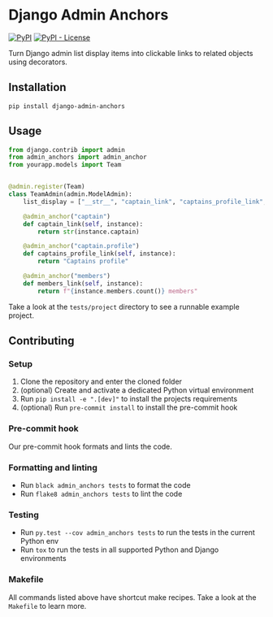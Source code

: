 # Django Admin Anchors

[![PyPI](https://img.shields.io/pypi/v/django-admin-anchors)](https://pypi.org/project/django-admin-anchors/)
[![PyPI - License](https://img.shields.io/pypi/l/django-admin-anchors)](https://github.com/DoctorJohn/django-admin-anchors/blob/master/LICENSE)

Turn Django admin list display items into clickable links to related objects using
decorators.

## Installation

`pip install django-admin-anchors`

## Usage

```python
from django.contrib import admin
from admin_anchors import admin_anchor
from yourapp.models import Team


@admin.register(Team)
class TeamAdmin(admin.ModelAdmin):
    list_display = ["__str__", "captain_link", "captains_profile_link", "members_link"]

    @admin_anchor("captain")
    def captain_link(self, instance):
        return str(instance.captain)

    @admin_anchor("captain.profile")
    def captains_profile_link(self, instance):
        return "Captains profile"

    @admin_anchor("members")
    def members_link(self, instance):
        return f"{instance.members.count()} members"
```

Take a look at the `tests/project` directory to see a runnable example project.

## Contributing

### Setup

1. Clone the repository and enter the cloned folder
2. (optional) Create and activate a dedicated Python virtual environment
3. Run `pip install -e ".[dev]"` to install the projects requirements
4. (optional) Run `pre-commit install` to install the pre-commit hook

### Pre-commit hook

Our pre-commit hook formats and lints the code.

### Formatting and linting

- Run `black admin_anchors tests` to format the code
- Run `flake8 admin_anchors tests` to lint the code

### Testing

- Run `py.test --cov admin_anchors tests` to run the tests in the current Python env
- Run `tox` to run the tests in all supported Python and Django environments

### Makefile

All commands listed above have shortcut make recipes.
Take a look at the `Makefile` to learn more.

